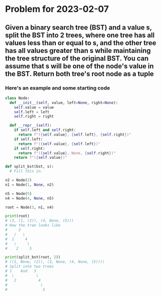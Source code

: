 # Problem for 2023-02-07

## Given a binary search tree (BST) and a value s, split the BST into 2 trees, where one tree has all values less than or equal to s, and the other tree has all values greater than s while maintaining the tree structure of the original BST. You can assume that s will be one of the node's value in the BST. Return both tree's root node as a tuple

### Here's an example and some starting code

```python
class Node:
  def __init__(self, value, left=None, right=None):
    self.value = value
    self.left = left
    self.right = right

  def __repr__(self):
    if self.left and self.right:
      return f"({self.value}, {self.left}, {self.right})"
    if self.left:
      return f"({self.value}, {self.left})"
    if self.right:
      return f"({self.value}, None, {self.right})"
    return f"({self.value})"

def split_bst(bst, s):
  # Fill this in.

n2 = Node(2)
n1 = Node(1, None, n2)

n5 = Node(5)
n4 = Node(4, None, n5)

root = Node(3, n1, n4)

print(root)
# (3, (1, (2)), (4, None, (5)))
# How the tree looks like
#     3
#   /   \
#  1     4
#   \     \
#    2     5

print(split_bst(root, 2))
# ((1, None, (2)), (3, None, (4, None, (5))))
# Split into two trees
# 1    And   3
#  \          \
#   2          4
#               \
#                5
```
